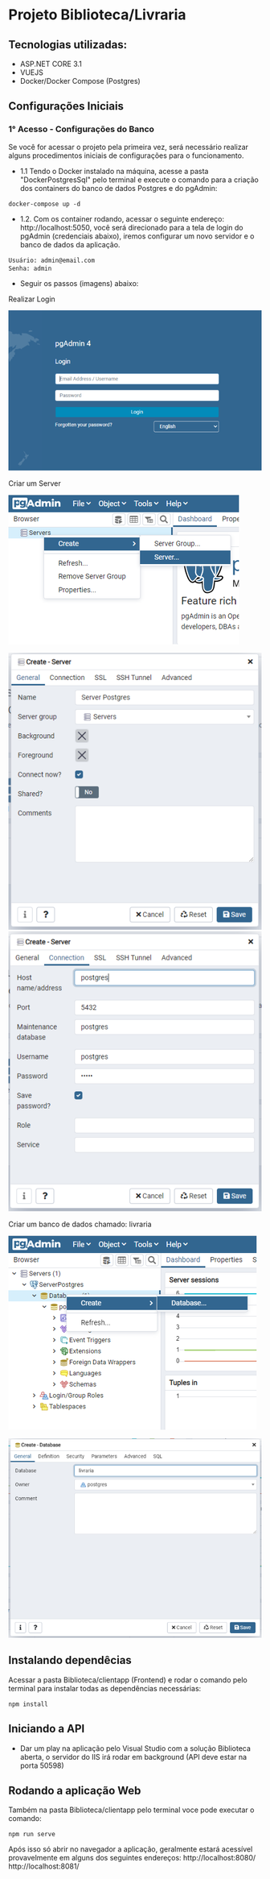 ﻿# Projeto Biblioteca/Livraria

## Tecnologias utilizadas:
- ASP.NET CORE 3.1
- VUEJS
- Docker/Docker Compose (Postgres)

## Configurações Iniciais
### 1° Acesso - Configurações do Banco
Se você for acessar o projeto pela primeira vez, será necessário realizar alguns procedimentos iniciais de configurações para o funcionamento.
- 1.1 Tendo o Docker instalado na máquina, acesse a pasta "DockerPostgresSql" pelo terminal e execute o comando para a criação dos containers do banco de dados Postgres e do pgAdmin:
```
docker-compose up -d
```

- 1.2. Com os container rodando, acessar o seguinte endereço: http://localhost:5050, você será direcionado para a tela de login do pgAdmin (credenciais abaixo), iremos configurar um novo servidor e o banco de dados da aplicação.
```
Usuário: admin@email.com
Senha: admin
```

- Seguir os passos (imagens) abaixo:

Realizar Login

![Screenshot](https://github.com/renancs93/Biblioteca/blob/master/DockerPostgreSql/imagens/Captura_login.PNG)

Criar um Server

![Screenshot](https://github.com/renancs93/Biblioteca/blob/master/DockerPostgreSql/imagens/Captura00.PNG)

![Screenshot](https://github.com/renancs93/Biblioteca/blob/master/DockerPostgreSql/imagens/Captura01.PNG)
![Screenshot](https://github.com/renancs93/Biblioteca/blob/master/DockerPostgreSql/imagens/Captura02.PNG)

Criar um banco de dados chamado: livraria

![Screenshot](https://github.com/renancs93/Biblioteca/blob/master/DockerPostgreSql/imagens/Captura03.PNG)

![Screenshot](https://github.com/renancs93/Biblioteca/blob/master/DockerPostgreSql/imagens/Captura04.PNG)

## Instalando dependêcias
Acessar a pasta Biblioteca/clientapp (Frontend) e rodar o comando pelo terminal para instalar todas as dependências necessárias:
```
npm install
```

## Iniciando a API
- Dar um play na aplicação pelo Visual Studio com a solução Biblioteca aberta, o servidor do IIS irá rodar em background (API deve estar na porta 50598)

## Rodando a aplicação Web
Também na pasta Biblioteca/clientapp pelo terminal voce pode executar o comando:
```
npm run serve
```

Após isso só abrir no navegador a aplicação, geralmente estará acessível provavelmente em alguns dos seguintes endereços: http://localhost:8080/ http://localhost:8081/